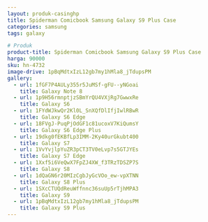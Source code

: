 ```yaml
---
layout: produk-casinghp
title: Spiderman Comicbook Samsung Galaxy S9 Plus Case
categories: samsung
tags: galaxy

# Produk
product-title: Spiderman Comicbook Samsung Galaxy S9 Plus Case
harga: 90000
sku: hn-4732
image-drive: 1pBqMdtxIzL12gb7my1hMla8_jTdupsPM
gallery:
  - url: 1fGF7P4AULy355r5JuMSf-gFU--yNGoai
    title: Galaxy Note 8
  - url: 1p9H56rmnptjzSBmYrQU4VXjRg7GwwxRe
    title: Galaxy S6
  - url: 1FYdWJkwQr2Kl0L_SnXQfDlIfjIwlRBwR
    title: Galaxy S6 Edge
  - url: 18FVgJ-PuqPjOdGF1c81ucoxV7KiQumsY
    title: Galaxy S6 Edge Plus
  - url: 19dkg0fEKBfLp3IMM-2Ky40urGkubt400
    title: Galaxy S7
  - url: 1VvYvjlpYuZR3pCT3TV0eLvp7s5GTJYEs
    title: Galaxy S7 Edge
  - url: 1Xxf5i6VeQwX7FpZJ4XW_f3TRzTDSZP7S
    title: Galaxy S8
  - url: 1dQaGN6r20MIzCgbJyGcVOo_ew-vpXTNN
    title: Galaxy S8 Plus
  - url: 1SXcCTUQdReuWffnnc36suUp5rTjhMPA3
    title: Galaxy S9
  - url: 1pBqMdtxIzL12gb7my1hMla8_jTdupsPM
    title: Galaxy S9 Plus
---
```

